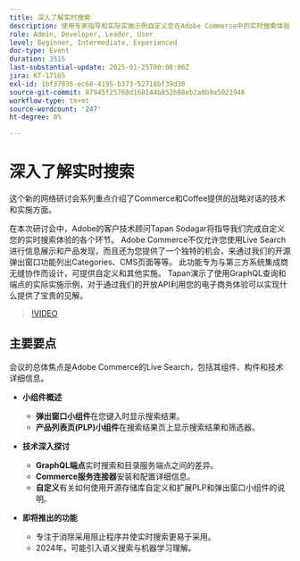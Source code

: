 ```yaml
---
title: 深入了解实时搜索
description: 使用专家指导和实际实施示例自定义您在Adobe Commerce中的实时搜索体验
role: Admin, Developer, Leader, User
level: Beginner, Intermediate, Experienced
doc-type: Event
duration: 3515
last-substantial-update: 2025-01-25T00:00:00Z
jira: KT-17165
exl-id: 1bf37835-ec68-4195-b373-52718bf39d30
source-git-commit: 87945f25760d168144b852b88eb2a0b9a5021946
workflow-type: tm+mt
source-wordcount: '247'
ht-degree: 0%

---
```


# 深入了解实时搜索

这个新的网络研讨会系列重点介绍了Commerce和Coffee提供的战略对话的技术和实施方面。

在本次研讨会中，Adobe的客户技术顾问Tapan Sodagar将指导我们完成自定义您的实时搜索体验的各个环节。 Adobe Commerce不仅允许您使用Live Search进行信息展示和产品发现，而且还为您提供了一个独特的机会，来通过我们的开源弹出窗口功能列出Categories、CMS页面等等。 此功能专为与第三方系统集成商无缝协作而设计，可提供自定义和其他实施。 Tapan演示了使用GraphQL查询和端点的实际实施示例，对于通过我们的开放API利用您的电子商务体验可以实现什么提供了宝贵的见解。

>[!VIDEO](https://video.tv.adobe.com/v/3443021/?learn=on&enablevpops)

## 主要要点

会议的总体焦点是Adobe Commerce的Live Search，包括其组件、构件和技术详细信息。

* **小组件概述**

   * **弹出窗口小组件**&#x200B;在您键入时显示搜索结果。
   * **产品列表页(PLP)小组件**&#x200B;在搜索结果页上显示搜索结果和筛选器。

* **技术深入探讨**

   * **GraphQL端点**&#x200B;实时搜索和目录服务端点之间的差异。
   * **Commerce服务连接器**&#x200B;安装和配置详细信息。
   * **自定义**&#x200B;有关如何使用开源存储库自定义和扩展PLP和弹出窗口小组件的说明。

* **即将推出的功能**

   * 专注于消除采用阻止程序并使实时搜索更易于采用。
   * 2024年，可能引入语义搜索与机器学习理解。
